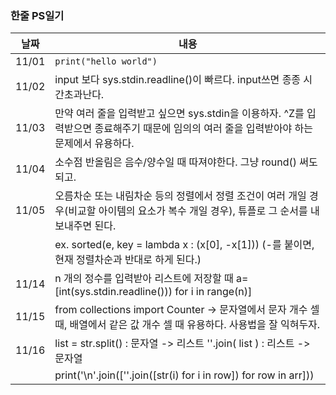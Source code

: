 ### 한줄 PS일기

날짜 | 내용
------------ | ------------- 
11/01 | ```print("hello world") ```
11/02 | input 보다 sys.stdin.readline()이 빠르다. input쓰면 종종 시간초과난다.
11/03 | 만약 여러 줄을 입력받고 싶으면 sys.stdin을 이용하자. ^Z를 입력받으면 종료해주기 때문에 임의의 여러 줄을 입력받아야 하는 문제에서 유용하다.
11/04 | 소수점 반올림은 음수/양수일 때 따져야한다. 그냥 round() 써도되고.
11/05 | 오름차순 또는 내림차순 등의 정렬에서 정렬 조건이 여러 개일 경우(비교할 아이템의 요소가 복수 개일 경우), 튜플로 그 순서를 내보내주면 된다.  
 || ex. sorted(e, key = lambda x : (x[0], -x[1])) (-를 붙이면, 현재 정렬차순과 반대로 하게 된다.)
 11/14 | n 개의 정수를 입력받아 리스트에 저장할 때 a=[int(sys.stdin.readline())) for i in range(n)]
11/15 | from collections import Counter -> 문자열에서 문자 개수 셀 때, 배열에서 같은 값 개수 셀 때 유용하다. 사용법을 잘 익혀두자.
11/16 | list = str.split() : 문자열 -> 리스트 ''.join( list ) : 리스트 -> 문자열
|| print('\n'.join([''.join([str(i) for i in row]) for row in arr]))
